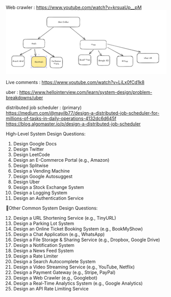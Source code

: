 


Web crawler : https://www.youtube.com/watch?v=krsuaUp__pM
![img.png](../img.png)

Live comments : https://www.youtube.com/watch?v=LjLx0fCd1k8

uber : https://www.hellointerview.com/learn/system-design/problem-breakdowns/uber


distributed job scheduler :
(primary) https://medium.com/@mayilb77/design-a-distributed-job-scheduler-for-millions-of-tasks-in-daily-operations-4132dc6d645f
https://blog.algomaster.io/p/design-a-distributed-job-scheduler



High-Level System Design Questions:

1. Design Google Docs
2. Design Twitter
3. Design LeetCode
4. Design an E-Commerce Portal (e.g., Amazon)
5. Design Splitwise
6. Design a Vending Machine
7. Design Google Autosuggest
8. Design Uber
9. Design a Stock Exchange System
10. Design a Logging System
11. Design an Authentication Service

📍Other Common System Design Questions:

12. Design a URL Shortening Service (e.g., TinyURL)
13. Design a Parking Lot System
14. Design an Online Ticket Booking System (e.g., BookMyShow)
15. Design a Chat Application (e.g., WhatsApp)
16. Design a File Storage & Sharing Service (e.g., Dropbox, Google Drive)
17. Design a Notification System
18. Design a News Feed System
19. Design a Rate Limiter
20. Design a Search Autocomplete System
21. Design a Video Streaming Service (e.g., YouTube, Netflix)
22. Design a Payment Gateway (e.g., Stripe, PayPal)
23. Design a Web Crawler (e.g., Googlebot)
24. Design a Real-Time Analytics System (e.g., Google Analytics)
25. Design an API Rate Limiting Service
